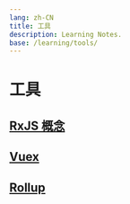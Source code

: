 ```yaml
---
lang: zh-CN
title: 工具
description: Learning Notes.
base: /learning/tools/
---
```

# 工具

## [RxJS 概念](./rxjs.md)

## [Vuex](./vuex.md)

## [Rollup](./rollup.md)
